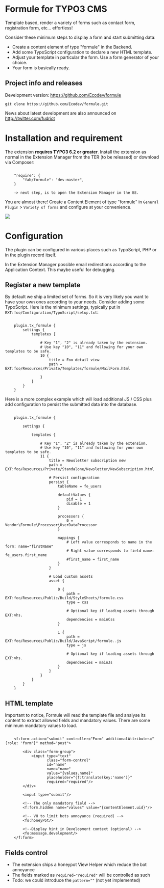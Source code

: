 Formule for TYPO3 CMS
=====================

Template based, render a variety of forms such as contact form, registration form, etc... effortless!

Consider these minimum steps to display a form and start submitting data:

* Create a content element of type "formule" in the Backend.
* Add some TypoScript configuration to declare a new HTML template.
* Adjust your template in particular the form. Use a form generator of your choice.
* Your form is basically ready. 

Project info and releases
-------------------------

<!--Stable version:-->
<!--http://typo3.org/extensions/repository/view/formule-->

Development version:
https://github.com/Ecodev/formule

	git clone https://github.com/Ecodev/formule.git

News about latest development are also announced on http://twitter.com/fudriot

Installation and requirement
============================

The extension **requires TYPO3 6.2 or greater**. Install the extension as normal in the Extension Manager from the TER (to be released) or download via Composer:

```

	"require": {
	    "fab/formule": "dev-master",
	}

	-> next step, is to open the Extension Manager in the BE.
```


You are almost there! Create a Content Element of type "formule" in `General Plugin` > `Variety of forms` and configure at your convenience.

![](https://raw.github.com/Ecodev/formule/master/Documentation/Backend-01.png)

Configuration
=============

The plugin can be configured in various places such as TypoScript, PHP or in the plugin record itself.

In the Extension Manager possible email redirections according to the Application Context. This maybe useful for debugging.


Register a new template
-----------------------

By default we ship a limited set of forms. So it is very likely you want to have your own ones according to your needs. Consider adding some TypoScript. Here is the minimum settings, typically put in ``EXT:foo/Configuration/TypoScript/setup.txt``:

```

	plugin.tx_formule {
		settings {
			templates {

				# Key "1", "2" is already taken by the extension.
				# Use key "10", "11" and following for your own templates to be safe.
				10 {
					title = Foo detail view
					path = EXT:foo/Resources/Private/Templates/formule/MailForm.html
					
				}
			}
		}
	}
```

Here is a more complex example which will load additional JS / CSS plus add configuration to persist the submitted data into the database.

```

    plugin.tx_formule {
    
        settings {
    
            templates {
    
				# Key "1", "2" is already taken by the extension.
				# Use key "10", "11" and following for your own templates to be safe.
                11 {
                    title = Newsletter subscription new
                    path = EXT:foo/Resources/Private/Standalone/Newsletter/NewSubscription.html
    
                    # Persist configuration
                    persist {
                        tableName = fe_users
    
                        defaultValues {
                            pid = 1
                            disable = 1
                        }
    
                        processors {
                            0 = Vendor\Formule\Processor\UserDataProcessor
                        }
    
                        mappings {
                            # Left value corresponds to name in the form: name="firstName"
                            # Right value corresponds to field name: fe_users.first_name
                            #first_name = first_name
                        }
                    }
                    
                    # Load custom assets
                    asset {
                    
                        0 {
                            path = EXT:foo/Resources/Public/Build/StyleSheets/formule.css
                            type = css
                    
                            # Optional key if loading assets through EXT:vhs.
                            dependencies = mainCss
                        }
                    
                        1 {
                            path = EXT:foo/Resources/Public/Build/JavaScript/formule..js
                            type = js
                    
                            # Optional key if loading assets through EXT:vhs.
                            dependencies = mainJs
                        }
                    }
                }
            }
        }
    }

```

HTML template
-------------

Important to notice, Formule will read the template file and analyse its content to extract allowed fields and mandatory values.
There are some minimum mandatory values to load.

```
    
    <f:form action="submit" controller="Form" additionalAttributes="{role: 'form'}" method="post">
    
        <div class="form-group">
            <input type="text"
                   class="form-control"
                   id="name"
                   name="name"
                   value="{values.name}"
                   placeholder="{f:translate(key:'name')}"
                   required="required"/>
        </div>

        <input type="submit"/>

        <!-- The only mandatory field -->
        <f:form.hidden name="values" value="{contentElement.uid}"/>

        <!-- VH to limit bots annoyance (required) -->
        <fo:honeyPot/>

        <!--Display hint in Development context (optional) -->
        <fo:message.development/>
    </f:form>
```

Fields control
--------------

* The extension ships a honeypot View Helper which reduce the bot annoyance
* The fields marked as `required="required"` will be controlled as such
* Todo: we could introduce the `pattern=""` (not yet implemented)
